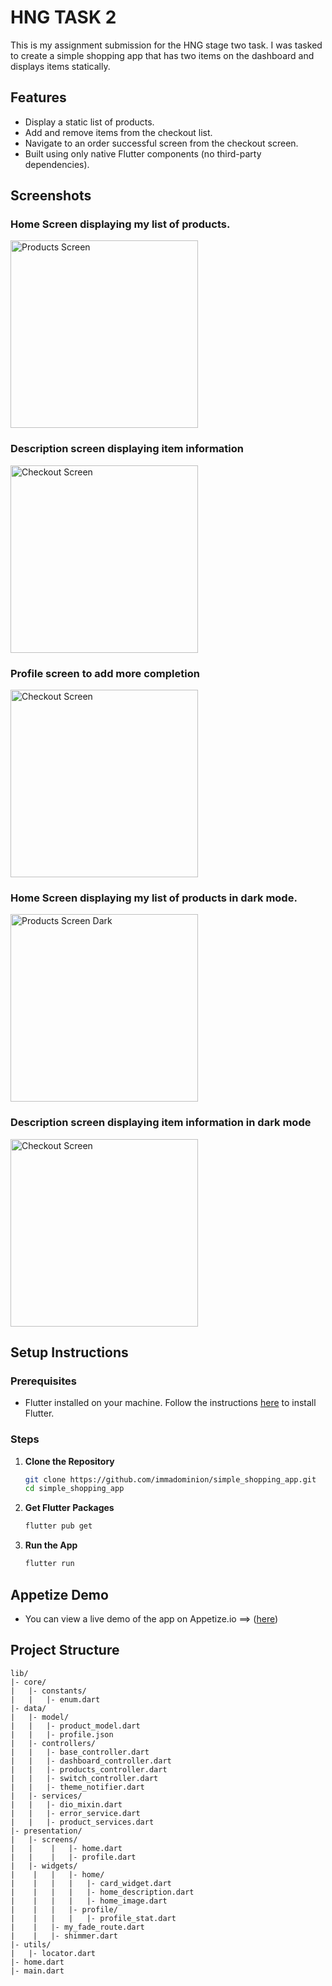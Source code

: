 # HNG TASK 2

This is my assignment submission for the HNG stage two task. I was tasked to create a simple shopping app that has two items on the dashboard and displays items statically.

## Features

- Display a static list of products.
- Add and remove items from the checkout list.
- Navigate to an order successful screen from the checkout screen.
- Built using only native Flutter components (no third-party dependencies).

## Screenshots

### Home Screen displaying my list of products.

<img src="screenshots/home_page.png" alt="Products Screen" width="300"/>

### Description screen displaying item information

<img src="screenshots/item_view.png" alt="Checkout Screen" width="300"/>

### Profile screen to add more completion

<img src="screenshots/profile_page.png" alt="Checkout Screen" width="300"/>

### Home Screen displaying my list of products in dark mode.

<img src="screenshots/home_page_dark.png" alt="Products Screen Dark" width="300"/>

### Description screen displaying item information in dark mode

<img src="screenshots/img_view_desc_dark.png" alt="Checkout Screen" width="300"/>

## Setup Instructions

### Prerequisites

- Flutter installed on your machine. Follow the instructions [here](https://flutter.dev/docs/get-started/install) to install Flutter.

### Steps

1. **Clone the Repository**

   ```sh
   git clone https://github.com/immadominion/simple_shopping_app.git
   cd simple_shopping_app

   ```

2. **Get Flutter Packages**

   ```sh
   flutter pub get

   ```

3. **Run the App**
   ```sh
   flutter run
   ```

## Appetize Demo

- You can view a live demo of the app on Appetize.io ==> ([here](https://appetize.io/app/b_cuavp4bfsskrtx3l7jfmezkyhy))

## Project Structure

    lib/
    |- core/
    |   |- constants/
    |   |   |- enum.dart
    |- data/
    |   |- model/
    |   |   |- product_model.dart
    |   |   |- profile.json
    |   |- controllers/
    |   |   |- base_controller.dart
    |   |   |- dashboard_controller.dart
    |   |   |- products_controller.dart
    |   |   |- switch_controller.dart
    |   |   |- theme_notifier.dart
    |   |- services/
    |   |   |- dio_mixin.dart
    |   |   |- error_service.dart
    |   |   |- product_services.dart
    |- presentation/
    |   |- screens/
    |   |    |   |- home.dart
    |   |    |   |- profile.dart
    |   |- widgets/
    |    |   |   |- home/
    |    |   |   |   |- card_widget.dart
    |    |   |   |   |- home_description.dart
    |    |   |   |   |- home_image.dart
    |    |   |   |- profile/
    |    |   |   |   |- profile_stat.dart
    |    |   |- my_fade_route.dart
    |    |   |- shimmer.dart
    |- utils/
    |   |- locator.dart
    |- home.dart
    |- main.dart
